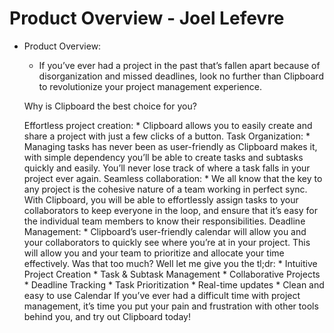 # Product Overview - Joel Lefevre

* Product Overview:
    * If you’ve ever had a project in the past that’s fallen apart because of disorganization and missed deadlines, look no further than Clipboard to revolutionize your project management experience.

    Why is Clipboard the best choice for you?

    Effortless project creation:
        * Clipboard allows you to easily create and share a project with just a few clicks of a button.
    Task Organization:
        * Managing tasks has never been as user-friendly as Clipboard makes it, with simple dependency you’ll be able to create tasks and subtasks quickly and easily. You’ll never lose track of where a task falls in your project ever again.
    Seamless collaboration:
        * We all know that the key to any project is the cohesive nature of a team working in perfect sync. With Clipboard, you will be able to effortlessly assign tasks to your collaborators to keep everyone in the loop, and ensure that it’s easy for the individual team members to know their responsibilities.
    Deadline Management:
        * Clipboard’s user-friendly calendar will allow you and your collaborators to quickly see where you’re at in your project. This will allow you and your team to prioritize and allocate your time effectively.
    Was that too much? Well let me give you the tl;dr:
        * Intuitive Project Creation
        * Task & Subtask Management
        * Collaborative Projects
        * Deadline Tracking
        * Task Prioritization
        * Real-time updates
        * Clean and easy to use Calendar
    If you’ve ever had a difficult time with project management, it’s time you put your pain and frustration with other tools behind you, and try out Clipboard today!
